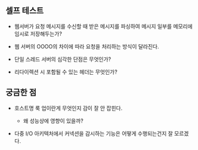 ## 셀프 테스트

- 웹서버가 요청 메시지를 수신할 때 받은 메시지를 파싱하여 메시지 일부를 메모리에 임시로 저장해두는가?

- 웹 서버의 OOOO의 차이에 따라 요청을 처리하는 방식이 달라진다.

- 단일 스레드 서버의 심각한 단점은 무엇인가?

- 리다이렉션 시 포함될 수 있는 헤더는 무엇인가?

## 궁금한 점

- 호스트명 룩 업이란게 무엇인지 감이 잘 안 잡힌다.

  - 왜 성능상에 영향이 있을까?

- 다중 I/O 아키텍처에서 커넥션을 감시하는 기능은 어떻게 수행되는건지 잘 모르겠다.
